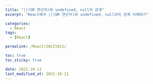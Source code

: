 ```yaml
---
title: "||(OR 연산자)와 undefined, null의 관계"
excerpt: "React에서 ||(OR 연산자)와 undefined, null과의 관계 이해하기"

categories:
  - React
tags:
  - [React]

permalink: /React/20221011/

toc: true
toc_sticky: true

date: 2022-10-11
last_modified_at: 2022-10-11
---
```

